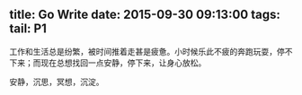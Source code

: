 title: Go Write
date: 2015-09-30 09:13:00
tags:
tail: P1
---
工作和生活总是纷繁，被时间推着走甚是疲惫。小时候乐此不疲的奔跑玩耍，停不下来；而现在总想找回一点安静，停下来，让身心放松。

安静，沉思，冥想，沉淀。


